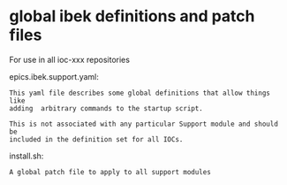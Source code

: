 # global ibek definitions and patch files

For use in all ioc-xxx repositories

epics.ibek.support.yaml:

    This yaml file describes some global definitions that allow things like
    adding  arbitrary commands to the startup script.

    This is not associated with any particular Support module and should be
    included in the definition set for all IOCs.

install.sh:

    A global patch file to apply to all support modules
